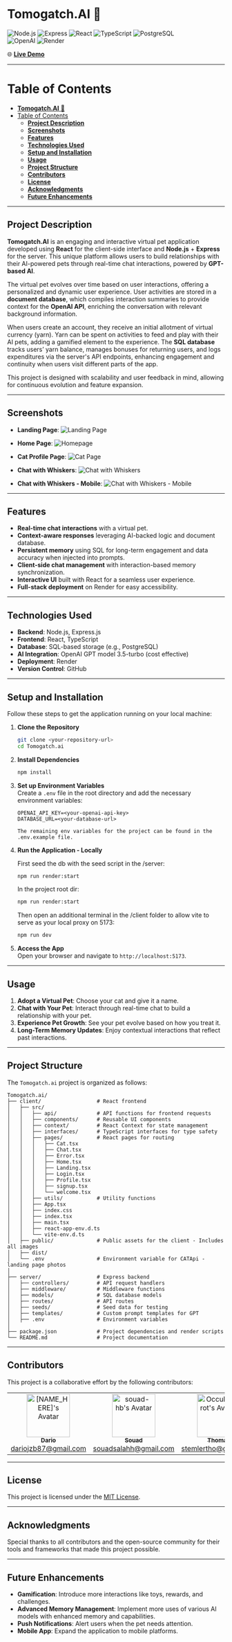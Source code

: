 # **Tomogatch.AI** 🐾

![Node.js](https://img.shields.io/badge/Node.js-339933?style=for-the-badge&logo=nodedotjs&logoColor=white)
![Express](https://img.shields.io/badge/Express.js-000000?style=for-the-badge&logo=express&logoColor=white)
![React](https://img.shields.io/badge/React-61DAFB?style=for-the-badge&logo=react&logoColor=black)
![TypeScript](https://img.shields.io/badge/TypeScript-007ACC?style=for-the-badge&logo=typescript&logoColor=white)
![PostgreSQL](https://img.shields.io/badge/PostgreSQL-336791?style=for-the-badge&logo=postgresql&logoColor=white)  
![OpenAI](https://img.shields.io/badge/OpenAI-412991?style=for-the-badge&logo=openai&logoColor=white)
![Render](https://img.shields.io/badge/Render-00979D?style=for-the-badge&logo=render&logoColor=white)

🌐 **[Live Demo](https://tomogatch-ai.onrender.com/)**

---

# Table of Contents

- [**Tomogatch.AI** 🐾](#tomogatchai-)
- [Table of Contents](#table-of-contents)
  - [**Project Description**](#project-description)
  - [**Screenshots**](#screenshots)
  - [**Features**](#features)
  - [**Technologies Used**](#technologies-used)
  - [**Setup and Installation**](#setup-and-installation)
  - [**Usage**](#usage)
  - [**Project Structure**](#project-structure)
  - [**Contributors**](#contributors)
  - [**License**](#license)
  - [**Acknowledgments**](#acknowledgments)
  - [**Future Enhancements**](#future-enhancements)

---

## **Project Description**

**Tomogatch.AI** is an engaging and interactive virtual pet application developed using **React** for the client-side interface and **Node.js** + **Express** for the server. This unique platform allows users to build relationships with their AI-powered pets through real-time chat interactions, powered by **GPT-based AI**.

The virtual pet evolves over time based on user interactions, offering a personalized and dynamic user experience. User activities are stored in a **document database**, which compiles interaction summaries to provide context for the **OpenAI API**, enriching the conversation with relevant background information.

When users create an account, they receive an initial allotment of virtual currency (yarn). Yarn can be spent on activities to feed and play with their AI pets, adding a gamified element to the experience. The **SQL database** tracks users’ yarn balance, manages bonuses for returning users, and logs expenditures via the server's API endpoints, enhancing engagement and continuity when users visit different parts of the app.

This project is designed with scalability and user feedback in mind, allowing for continuous evolution and feature expansion.

---

## **Screenshots**

- **Landing Page**:
  ![Landing Page](./documentation/assets/landingpage-01.png)

- **Home Page**:
  ![Homepage](./documentation/assets/homepage-01.png)

- **Cat Profile Page**:
  ![Cat Page](./documentation/assets/catpage-01.png)

- **Chat with Whiskers**:
  ![Chat with Whiskers](./documentation/assets/chat-with-whiskers-01.png)

- **Chat with Whiskers - Mobile**:
  ![Chat with Whiskers - Mobile](./documentation/assets/chat-with-whiskers-02.png)

---

## **Features**

- **Real-time chat interactions** with a virtual pet.
- **Context-aware responses** leveraging AI-backed logic and document database.
- **Persistent memory** using SQL for long-term engagement and data accuracy when injected into prompts.
- **Client-side chat management** with interaction-based memory synchronization.
- **Interactive UI** built with React for a seamless user experience.
- **Full-stack deployment** on Render for easy accessibility.

---

## **Technologies Used**

- **Backend**: Node.js, Express.js
- **Frontend**: React, TypeScript
- **Database**: SQL-based storage (e.g., PostgreSQL)
- **AI Integration**: OpenAI GPT model 3.5-turbo (cost effective)
- **Deployment**: Render
- **Version Control**: GitHub

---

## **Setup and Installation**

Follow these steps to get the application running on your local machine:

1. **Clone the Repository**

   ```bash
   git clone <your-repository-url>
   cd Tomogatch.ai
   ```

2. **Install Dependencies**

   ```bash
   npm install
   ```

3. **Set up Environment Variables**  
   Create a `.env` file in the root directory and add the necessary environment variables:

   ```
   OPENAI_API_KEY=<your-openai-api-key>
   DATABASE_URL=<your-database-url>

   The remaining env variables for the project can be found in the .env.example file.

   ```

4. **Run the Application - Locally**

   First seed the db with the seed script in the /server:

   ```bash
   npm run render:start
   ```

   In the project root dir:

   ```bash
   npm run render:start
   ```

   Then open an additional terminal in the /client folder to allow vite to serve as your local proxy on 5173:

   ```bash
   npm run dev
   ```

5. **Access the App**  
   Open your browser and navigate to `http://localhost:5173`.

---

## **Usage**

1. **Adopt a Virtual Pet**: Choose your cat and give it a name.
2. **Chat with Your Pet**: Interact through real-time chat to build a relationship with your pet.
3. **Experience Pet Growth**: See your pet evolve based on how you treat it.
4. **Long-Term Memory Updates**: Enjoy contextual interactions that reflect past interactions.

---

## **Project Structure**

The `Tomogatch.ai` project is organized as follows:

```
Tomogatch.ai/
├── client/                  # React frontend
│   ├── src/
│   │   ├── api/             # API functions for frontend requests
│   │   ├── components/      # Reusable UI components
│   │   ├── context/         # React Context for state management
│   │   ├── interfaces/      # TypeScript interfaces for type safety
│   │   ├── pages/           # React pages for routing
│   │   │   ├── Cat.tsx
│   │   │   ├── Chat.tsx
│   │   │   ├── Error.tsx
│   │   │   ├── Home.tsx
│   │   │   ├── Landing.tsx
│   │   │   ├── Login.tsx
│   │   │   ├── Profile.tsx
│   │   │   ├── signup.tsx
│   │   │   └── welcome.tsx
│   │   ├── utils/           # Utility functions
│   │   ├── App.tsx
│   │   ├── index.css
│   │   ├── index.tsx
│   │   ├── main.tsx
│   │   ├── react-app-env.d.ts
│   │   └── vite-env.d.ts
│   ├── public/              # Public assets for the client - Includes all images
│   ├── dist/
│   └── .env                 # Environment variable for CATApi - landing page photos
│
├── server/                  # Express backend
│   ├── controllers/         # API request handlers
│   ├── middleware/          # Middleware functions
│   ├── models/              # SQL database models
│   ├── routes/              # API routes
│   ├── seeds/               # Seed data for testing
│   ├── templates/           # Custom prompt templates for GPT
│   ├── .env                 # Environment variables
│
├── package.json             # Project dependencies and render scripts
└── README.md                # Project documentation
```

---

## **Contributors**

This project is a collaborative effort by the following contributors:

<table>
  <tr>
    <td align="center">
      <a href="https://github.com/DarioJZB">
        <img src="https://github.com/DarioJZB.png?size=100" width="100px;" alt="[NAME_HERE]'s Avatar"/>
        <br />
        <sub><b>Dario</b></sub>
      </a>
      <br />
      <a href="mailto:dariojab87@gmail.com">dariojzb87@gmail.com</a>
    </td>
    <td align="center">
      <a href="https://github.com/souad-hb">
        <img src="https://github.com/souad-hb.png?size=100" width="100px;" alt="souad-hb's Avatar"/>
        <br />
        <sub><b>Souad</b></sub>
      </a>
      <br />
      <a href="mailto:souadsalahh@gmail.com">souadsalahh@gmail.com</a>
    </td>
    <td align="center">
      <a href="https://github.com/OccultParrot">
        <img src="https://github.com/OccultParrot.png?size=100" width="100px;" alt="OccultParrot's Avatar"/>
        <br />
        <sub><b>Thomas</b></sub>
      </a>
      <br />
      <a href="mailto:stemlertho@gmail.com">stemlertho@gmail.com</a>
    </td>
    <td align="center">
      <a href="https://github.com/savevsgames">
        <img src="https://github.com/savevsgames.png?size=100" width="100px;" alt="savevsgames's Avatar"/>
        <br />
        <sub><b>Greg</b></sub>
      </a>
      <br />
      <a href="mailto:gregcbarker@gmail.com">gregcbarker@gmail.com</a>
    </td>
  </tr>
</table>

---

## **License**

This project is licensed under the [MIT License](https://opensource.org/licenses/MIT).

---

## **Acknowledgments**

Special thanks to all contributors and the open-source community for their tools and frameworks that made this project possible.

---

## **Future Enhancements**

- **Gamification**: Introduce more interactions like toys, rewards, and challenges.
- **Advanced Memory Management**: Implement more uses of various AI models with enhanced memory and capabilities.
- **Push Notifications**: Alert users when the pet needs attention.
- **Mobile App**: Expand the application to mobile platforms.
